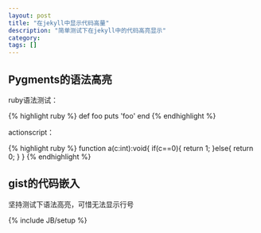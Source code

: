 ```yaml
---
layout: post
title: "在jekyll中显示代码高量"
description: "简单测试下在jekyll中的代码高亮显示"
category: 
tags: []
---
```


## Pygments的语法高亮
ruby语法测试：

{% highlight ruby %}
def foo
  puts 'foo'
end
{% endhighlight %}

actionscript：

{% highlight ruby %}
function a(c:int):void{
	if(c==0){
		return 1;
	}else{
		return 0;
	}
}
{% endhighlight %}

## gist的代码嵌入

坚持测试下语法高亮，可惜无法显示行号



{% include JB/setup %}
